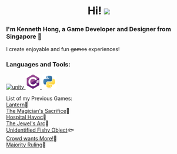 <h1 align="center">Hi! <img src="https://raw.githubusercontent.com/MartinHeinz/MartinHeinz/master/wave.gif" width="30px"></h1>
<h3 align="left">I'm Kenneth Hong, a Game Developer and Designer from Singapore 👾</h3>

I create enjoyable and fun ~~games~~ experiences!

<h3 align="left">Languages and Tools:</h3>
<p align="left"> <a href="https://unity.com/" target="_blank"> <img src="https://www.vectorlogo.zone/logos/unity3d/unity3d-icon.svg" alt="unity" width="40" height="40"/> </a> <a href="https://www.w3schools.com/cs/" target="_blank"> <img src="https://raw.githubusercontent.com/devicons/devicon/master/icons/csharp/csharp-original.svg" alt="csharp" width="40" height="40"/> </a> <a href="https://www.python.org" target="_blank"> <img src="https://raw.githubusercontent.com/devicons/devicon/master/icons/python/python-original.svg" alt="python" width="40" height="40"/> </a> </p>

List of my Previous Games: </br>
[Lantern](https://drive.google.com/drive/folders/12aYxktpq7ge_3jWBOCE-DXluK3kQlcLF)🏮</br>
[The Magician's Sacrifice](https://knotstoks.itch.io/the-magicians-sacrifice)🐰</br>
[Hospital Havoc](https://iwazach.itch.io/hospital-havoc)🏥</br>
[The Jewel's Arc](https://yongjiayu99.itch.io/the-jewels-arc)💎</br>
[Unidentified Fishy Object](https://knotstoks.itch.io/unidentified-fishy-object)🐟</br>
[Crowd wants More!](https://knotstoks.itch.io/crowd-wants-more)🤡</br>
[Majority Ruling](https://knotstoks.itch.io/majority-ruling)📰</br>

